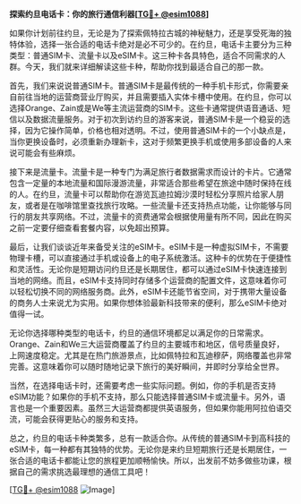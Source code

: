 **探索约旦电话卡：你的旅行通信利器[[TG💪+ @esim1088](https://t.me/s/esim1088)]**

如果你计划前往约旦，无论是为了探索佩特拉古城的神秘魅力，还是享受死海的独特体验，选择一张合适的电话卡绝对是必不可少的。在约旦，电话卡主要分为三种类型：普通SIM卡、流量卡以及eSIM卡。这三种卡各具特色，适合不同需求的人群。今天，我们就来详细解读这些卡种，帮助你找到最适合自己的那一款。

首先，我们来说说普通SIM卡。普通SIM卡是最传统的一种手机卡形式，你需要亲自前往当地的运营商营业厅购买，并且需要插入实体卡槽中使用。在约旦，你可以选择Orange、Zain或是We等主流运营商的SIM卡。这些卡通常提供语音通话、短信以及数据流量服务。对于初次到访约旦的游客来说，普通SIM卡是一个稳妥的选择，因为它操作简单，价格也相对透明。不过，使用普通SIM卡的一个小缺点是，当你更换设备时，必须重新办理新卡，这对于频繁更换手机或使用多部设备的人来说可能会有些麻烦。

接下来是流量卡。流量卡是一种专门为满足旅行者数据需求而设计的卡片。它通常包含一定量的本地流量和国际漫游流量，非常适合那些希望在旅途中随时保持在线的人。在约旦，流量卡可以帮助你在游览瓦迪拉姆沙漠时轻松分享照片给家人朋友，或者是在咖啡馆里查找旅行攻略。一些流量卡还支持热点功能，让你能够与同行的朋友共享网络。不过，流量卡的资费通常会根据使用量有所不同，因此在购买之前一定要仔细查看套餐内容，以免超出预算。

最后，让我们谈谈近年来备受关注的eSIM卡。eSIM卡是一种虚拟SIM卡，不需要物理卡槽，可以直接通过手机或设备上的电子系统激活。这种卡的优势在于便捷性和灵活性。无论你是短期访问约旦还是长期居住，都可以通过eSIM卡快速连接到当地的网络。而且，eSIM卡支持同时存储多个运营商的配置文件，这意味着你可以轻松切换不同的网络服务商。此外，eSIM卡还能节省空间，对于携带大量设备的商务人士来说尤为实用。如果你想体验最新科技带来的便利，那么eSIM卡绝对值得一试。

无论你选择哪种类型的电话卡，约旦的通信环境都足以满足你的日常需求。Orange、Zain和We三大运营商覆盖了约旦的主要城市和地区，信号质量良好，上网速度稳定。尤其是在热门旅游景点，比如佩特拉和瓦迪穆萨，网络覆盖也非常完善。这意味着你可以随时随地记录下旅行的美好瞬间，并即时分享给全世界。

当然，在选择电话卡时，还需要考虑一些实际问题。例如，你的手机是否支持eSIM功能？如果你的手机不支持，那么只能选择普通SIM卡或流量卡。另外，语言也是一个重要因素。虽然三大运营商都提供英语服务，但如果你能用阿拉伯语交流，可能会获得更贴心的服务和支持。

总之，约旦的电话卡种类繁多，总有一款适合你。从传统的普通SIM卡到高科技的eSIM卡，每一种都有其独特的优势。无论你是来约旦短期旅行还是长期居住，一张合适的电话卡都能让您的旅程更加顺畅愉快。所以，出发前不妨多做些功课，根据自己的需求挑选最理想的通信工具吧！

[[TG💪+ @esim1088](https://t.me/s/esim1088) ![Image](https://i.postimg.cc/4NQfJmqS/Snipaste-2025-05-13-00-14-12.png)]